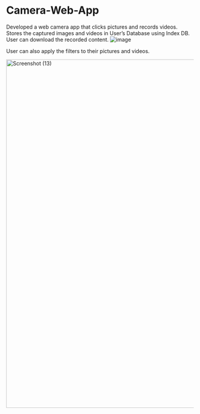 # Camera-Web-App
Developed a web camera app that clicks pictures and records videos. 
Stores the captured images and videos in User’s Database using Index DB. 
User can download the recorded content.
![image](https://user-images.githubusercontent.com/49792876/176670989-e99fbbfc-9aa2-4471-a853-1528330cf049.png)

User can also apply the filters to their pictures and videos.

<img width="936" alt="Screenshot (13)" src="https://user-images.githubusercontent.com/49792876/176674754-7af38233-ae79-4cff-ac29-3290f640de28.png">
